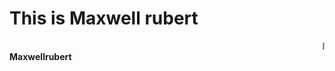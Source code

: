 
<!DOCTYPE html>
<html>
<head>
<title>Page Title</title>
</head>
<body>

<h1>This is Maxwell rubert</h1>
<marquee>I'm from Kanyakumari, I am glad to learn front end development rn!</marquee>
<b>Maxwellrubert</b>

</body>
</html>
